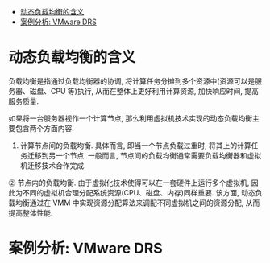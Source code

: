 
<!-- @import "[TOC]" {cmd="toc" depthFrom=1 depthTo=6 orderedList=false} -->

<!-- code_chunk_output -->

- [动态负载均衡的含义](#动态负载均衡的含义)
- [案例分析: VMware DRS](#案例分析-vmware-drs)

<!-- /code_chunk_output -->

# 动态负载均衡的含义

负载均衡是指通过负载均衡器的协调, 将计算任务分摊到多个资源中(资源可以是服务器、磁盘、CPU 等)执行, 从而在整体上更好利用计算资源, 加快响应时间, 提高服务质量.

如果将一台服务器视作一个计算节点, 那么利用虚拟机技术实现的动态负载均衡主要包含两个方面内容.

1) 计算节点间的负载均衡. 具体而言, 即当一个节点负载过重时, 将其上的计算任务迁移到另一个节点. 一般而言, 节点间的负载均衡通常需要负载均衡器和虚拟机迁移技术合作完成.

⓶ 节点内的负载均衡. 由于虚拟化技术使得可以在一套硬件上运行多个虚拟机, 因此为不同的虚拟机合理分配系统资源(CPU、磁盘、内存)同样重要. 该方面, 动态负载均衡通过在 VMM 中实现资源分配算法来调配不同虚拟机之间的资源分配, 从而提高整体性能.

# 案例分析: VMware DRS


